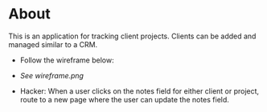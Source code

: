 # About

This is an application for tracking client projects. Clients can be added and managed similar to a CRM.

+ Follow the wireframe below:
- *See wireframe.png*

+ Hacker: When a user clicks on the notes field for either client or project, route to a new page where the user can update the notes field.
